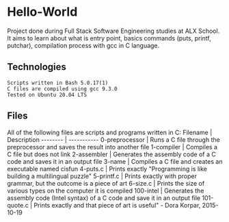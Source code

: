 # Hello-World

Project done during Full Stack Software Engineering studies at ALX School. It aims to learn about what is entry point, basics commands (puts, printf, putchar), compilation process with gcc in C language.

## Technologies

    Scripts written in Bash 5.0.17(1)
    C files are compiled using gcc 9.3.0
    Tested on Ubuntu 20.04 LTS

## Files

All of the following files are scripts and programs written in C:
Filename | Description
-------- | -----------
0-preprocessor |	Runs a C file through the preprocessor and saves the result into another file
1-compiler |	Compiles a C file but does not link
2-assembler |	Generates the assembly code of a C code and saves it in an output file
3-name |	Compiles a C file and creates an executable named cisfun
4-puts.c | 	Prints exactly "Programming is like building a multilingual puzzle"
5-printf.c | 	Prints exactly with proper grammar, but the outcome is a piece of art
6-size.c 	| Prints the size of various types on the computer it is compiled
100-intel |	Generates the assembly code (Intel syntax) of a C code and save it in an output file
101-quote.c |	Prints exactly and that piece of art is useful" - Dora Korpar, 2015-10-19
